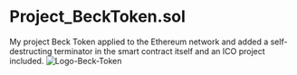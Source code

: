 # Project_BeckToken.sol
My project Beck Token applied to the Ethereum network and added a self-destructing terminator in the smart contract itself and an ICO project included.
![Logo-Beck-Token](https://user-images.githubusercontent.com/69699575/149991548-f21fe1d1-0bef-4c4d-99f7-1f9956054518.jpg)
